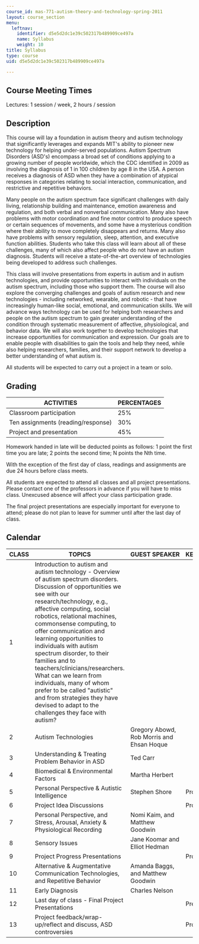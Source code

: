 ```yaml
---
course_id: mas-771-autism-theory-and-technology-spring-2011
layout: course_section
menu:
  leftnav:
    identifier: d5e5d2dc1e39c502317b489909ce497a
    name: Syllabus
    weight: 10
title: Syllabus
type: course
uid: d5e5d2dc1e39c502317b489909ce497a

---
```


Course Meeting Times
--------------------

Lectures: 1 session / week, 2 hours / session

Description
-----------

This course will lay a foundation in autism theory and autism technology that significantly leverages and expands MIT's ability to pioneer new technology for helping under-served populations. Autism Spectrum Disorders (ASD's) encompass a broad set of conditions applying to a growing number of people worldwide, which the CDC identified in 2009 as involving the diagnosis of 1 in 100 children by age 8 in the USA. A person receives a diagnosis of ASD when they have a combination of atypical responses in categories relating to social interaction, communication, and restrictive and repetitive behaviors.

Many people on the autism spectrum face significant challenges with daily living, relationship building and maintenance, emotion awareness and regulation, and both verbal and nonverbal communication. Many also have problems with motor coordination and fine motor control to produce speech or certain sequences of movements, and some have a mysterious condition where their ability to move completely disappears and returns. Many also have problems with sensory regulation, sleep, attention, and executive function abilities. Students who take this class will learn about all of these challenges, many of which also affect people who do not have an autism diagnosis. Students will receive a state-of-the-art overview of technologies being developed to address such challenges.

This class will involve presentations from experts in autism and in autism technologies, and provide opportunities to interact with individuals on the autism spectrum, including those who support them. The course will also explore the converging challenges and goals of autism research and new technologies - including networked, wearable, and robotic - that have increasingly human-like social, emotional, and communication skills. We will advance ways technology can be used for helping both researchers and people on the autism spectrum to gain greater understanding of the condition through systematic measurement of affective, physiological, and behavior data. We will also work together to develop technologies that increase opportunities for communication and expression. Our goals are to enable people with disabilities to gain the tools and help they need, while also helping researchers, families, and their support network to develop a better understanding of what autism is.

All students will be expected to carry out a project in a team or solo.

Grading
-------

| ACTIVITIES | PERCENTAGES |
| --- | --- |
| Classroom participation | 25% |
| Ten assignments (reading/response) | 30% |
| Project and presentation | 45% 

Homework handed in late will be deducted points as follows: 1 point the first time you are late; 2 points the second time; N points the Nth time.

With the exception of the first day of class, readings and assignments are due 24 hours before class meets.

All students are expected to attend all classes and all project presentations. Please contact one of the professors in advance if you will have to miss class. Unexcused absence will affect your class participation grade.

The final project presentations are especially important for everyone to attend; please do not plan to leave for summer until after the last day of class.

Calendar
--------

| CLASS | TOPICS | GUEST SPEAKER | KEY DATES FOR FINAL PROJECT |
| --- | --- | --- | --- |
| 1 | Introduction to autism and autism technology - Overview of autism spectrum disorders. Discussion of opportunities we see with our research/technology, e.g., affective computing, social robotics, relational machines, commonsense computing, to offer communication and learning opportunities to individuals with autism spectrum disorder, to their families and to teachers/clinicians/researchers. What can we learn from individuals, many of whom prefer to be called "autistic" and from strategies they have devised to adapt to the challenges they face with autism? | &nbsp; |
| 2 | Autism Technologies | Gregory Abowd, Rob Morris and Ehsan Hoque | &nbsp; |
| 3 | Understanding & Treating Problem Behavior in ASD | Ted Carr | &nbsp; |
| 4 | Biomedical & Environmental Factors | Martha Herbert | &nbsp; |
| 5 | Personal Perspective & Autistic Intelligence | Stephen Shore | Project proposal (draft) due |
| 6 | Project Idea Discussions | &nbsp; | Project proposal (final) due |
| 7 | Personal Perspective, and Stress, Arousal, Anxiety & Physiological Recording | Nomi Kaim, and Matthew Goodwin | &nbsp; |
| 8 | Sensory Issues | Jane Koomar and Elliot Hedman | &nbsp; |
| 9 | Project Progress Presentations | &nbsp; | Project progress presentations |
| 10 | Alternative & Augmentative Communication Technologies, and Repetitive Behavior | Amanda Baggs, and Matthew Goodwin | &nbsp; |
| 11 | Early Diagnosis | Charles Nelson | &nbsp; |
| 12 | Last day of class - Final Project Presentations | &nbsp; | Presentations on final projects |
| 13 | Project feedback/wrap-up/reflect and discuss, ASD controversies | &nbsp; | Project write-up/webpages due